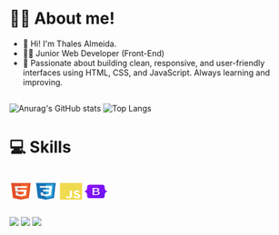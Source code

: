 # 🙋‍♂️ About me!

- 👋 Hi! I'm Thales Almeida.
- 👨‍💻 Junior Web Developer (Front-End)
- 📌 Passionate about building clean, responsive, and user-friendly interfaces using HTML, CSS, and JavaScript. Always learning and improving.
  
##
![Anurag's GitHub stats](https://github-readme-stats.vercel.app/api?username=ThalesAlmeidaa&show_icons=true&theme=dracula)
![Top Langs](https://github-readme-stats.vercel.app/api/top-langs/?username=ThalesAlmeidaa&layout=compact&theme=dracula)

# 💻 Skills
<div style="display: inline_block"><br>
    <img align="center" alt="Thales-HTML" height="30" width="40" src="https://raw.githubusercontent.com/devicons/devicon/master/icons/html5/html5-original.svg">
    <img align="center" alt="Thales-CSS" height="30" width="40" src="https://raw.githubusercontent.com/devicons/devicon/master/icons/css3/css3-original.svg">
    <img align="center" alt="Thales-Js" height="30" width="40" src="https://raw.githubusercontent.com/devicons/devicon/master/icons/javascript/javascript-plain.svg">
    <img align="center" alt="Thales-Bootstrap" height="30" width="40" src="https://github.com/devicons/devicon/blob/master/icons/bootstrap/bootstrap-original.svg">
  
</div>

 ##
<div> 
  <a href="https://instagram.com/thalesalmeidaa" target="_blank"><img src="https://img.shields.io/badge/-Instagram-%23E4405F?style=for-the-badge&logo=instagram&logoColor=white" target="_blank"></a> 
  <a href="mailto:thalesanjosalmeida@hotmail.com"><img src="https://img.shields.io/badge/-Email-%23333?style=for-the-badge&logo=gmail&logoColor=white" target="_blank"></a>
  <a href="https://www.linkedin.com/in/thalesalmeidaa" target="_blank"><img src="https://img.shields.io/badge/-LinkedIn-%230077B5?style=for-the-badge&logo=linkedin&logoColor=white" target="_blank"></a>   
</div>
